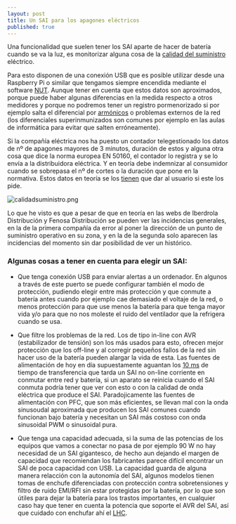 ```yaml
---
layout: post
title: Un SAI para los apagones eléctricos
published: true
---
```


Una funcionalidad que suelen tener los SAI aparte de hacer de batería cuando se va la luz, es monitorizar alguna cosa de la [calidad del suministro](https://en.wikipedia.org/wiki/Electric_power_quality) eléctrico. 

Para esto disponen de una conexión USB que es posible utilizar desde una Raspberry Pi o similar que tengamos siempre encendida mediante el software [NUT](http://2tazasdelinux.blogspot.com.es/2015/11/moniitorizando-nuestro-sai-con-nut.html). Aunque tener en cuenta que estos datos son aproximados, porque puede haber algunas diferencias en la medida respecto a otros medidores y porque no podremos tener un registro pormenorizado si por ejemplo salta el diferencial por [armónicos](http://quintoarmonico.es/2010/11/09/38-calidad-de-red-%c2%bfque-son-los-armonicos/) o problemas externos de la red (los diferenciales superinmunizados son comunes por ejemplo en las aulas de informática para evitar que salten erróneamente).

Si la compañía eléctrica nos ha puesto un contador telegestionado los datos de nº de apagones mayores de 3 minutos, duración de estos y alguna otra cosa que dice la norma europea EN 50160, el contador lo registra y se lo envía a la distribuidora eléctrica. Y en teoría debe indemnizar al consumidor cuando se sobrepasa el nº de cortes o la duración que pone en la normativa. Estos datos en teoría se los [tienen](http://automata.cps.unizar.es/bibliotecaschneider/BT/Calidad/Calidad_de_Energia.pdf#page=28) que dar al usuario si este los pide. 

![calidadsuministro.png]({{site.baseurl}}/images/calidadsuministro.png)



Lo que he visto es que a pesar de que en teoría en las webs de Iberdrola Distribución y Fenosa Distribución se pueden ver las incidencias generales, en la de la primera compañía da error al poner la dirección de un punto de suministro operativo en su zona, y en la de la segunda solo aparecen las incidencias del momento sin dar posibilidad de ver un histórico.

### Algunas cosas a tener en cuenta para elegir un SAI:

* Que tenga conexión USB para enviar alertas a un ordenador. En algunos a través de este puerto se puede configurar también el modo de protección, pudiendo elegir entre más protección y que conmute a batería antes cuando por ejemplo cae demasiado el voltaje de la red, o menos protección para que use menos la batería para que tenga mayor vida y/o para que no nos moleste el ruido del ventilador que la refrigera cuando se usa.

* Que filtre los problemas de la red. Los de tipo in-line con AVR (estabilizador de tensión) son los más usados para esto, ofrecen mejor protección que los off-line y al corregir pequeños fallos de la red sin hacer uso de la batería pueden alargar la vida de esta. Las fuentes de alimentación de hoy en día supuestamente aguantan los [10 ms](http://apcdistributors.com/white-papers/Power/WP-79%20Technical%20Comparison%20of%20On-line%20vs.%20Line-interactive%20UPS%20designs.pdf) de tiempo de transferencia que tarda un SAI no on-line corriente en conmutar entre red y batería, si un aparato se reinicia cuando el SAI conmuta podría tener que ver con esto o con la calidad de onda eléctrica que produce el SAI. Paradojicamente las fuentes de alimentación con PFC, que son más eficientes, se llevan mal con la onda sinusoudal aproximada que producen los SAI comunes cuando funcionan bajo batería y necesitan un SAI más costoso con onda sinusoidal PWM o sinusoidal pura.

* Que tenga una capacidad adecuada, si la suma de las potencias de los equipos que vamos a conectar no pasa de por ejemplo 90 W no hay necesidad de un SAI gigantesco, de hecho aun dejando el margen de capacidad que recomiendan los fabricantes parece difícil encontrar un SAI de poca capacidad con USB. La capacidad guarda de alguna manera relacción con la autonomía del SAI, algunos modelos tienen tomas de enchufe diferenciadas con protección contra sobretensiones y filtro de ruido EMI/RFI sin estar protegidas por la batería, por lo que son útiles para dejar la batería para los trastos importantes, en cualquier caso hay que tener en cuenta la potencia que soporte el AVR del SAI, así que cuidado con enchufar ahí el [LHC](http://lhc-closer.es/taking_a_closer_look_at_lhc/0.energy_consumption/idioma/es_ES).
